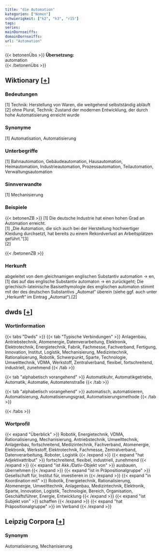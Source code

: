 ```yaml
---
title: "die Automation"
kategorien: ["Nomen"]
schwierigkeit: ["k2", "h3", "r15"]
tags:
series:
mainDornseiffs:
domainDornseiffs:
url: "Automation"
---
```


{{< betonenÜbs >}}
**Übersetzung:**  
automation  
{{< /betonenÜbs >}}

## Wiktionary [[+](https://de.wiktionary.org/wiki/Automation)]

### Bedeutungen
[1] Technik: Herstellung von Waren, die weitgehend selbstständig abläuft  
[2] ohne Plural, Technik: Zustand der modernen Entwicklung, der durch hohe Automatisierung erreicht wurde  

### Synonyme
[1] Automatisation, Automatisierung  

### Unterbegriffe
[1] Bahnautomation, Gebäudeautomation, Hausautomation, Heimautomation, Industrieautomation, Prozessautomation, Teilautomation, Verwaltungsautomation  

### Sinnverwandte
[1] Mechanisierung  

### Beispiele
{{< betonenZB >}}
[1] Die deutsche Industrie hat einen hohen Grad an Automation erreicht.  
[1] „Die Automation, die sich auch bei der Herstellung hochwertiger Kleidung durchsetzt, hat bereits zu einem Rekordverlust an Arbeitsplätzen geführt.“[3]  
[2]  

{{< /betonenZB >}}
### Herkunft
abgeleitet von dem gleichnamigen englischen Substantiv automation → en,[1] das auf das englische Substantiv automaton → en zurückgeht; Die griechisch-lateinische Basisethymologie des englischen automaton stimmt mit der des deutschen Substantivs „Automat“ überein (siehe ggf. auch unter „Herkunft“ im Eintrag „Automat“).[2]  



## dwds [[+](https://www.dwds.de/wb/Automation)]

### Wortinformation
{{< tabs "Dwds" >}}
{{< tab "Typische Verbindungen" >}}
Anlagenbau, Antriebstechnik, Atomenergie, Datenverarbeitung, Elektronik, Elektrotechnik, Energietechnik, Fabrik, Fachmesse, Fachverband, Fertigung, Innovation, Institut, Logistik, Mechanisierung, Medizintechnik, Rationalisierung, Robotik, Schwerpunkt, Sparte, Technologie, Umwelttechnik, VDMA, Werkstoff, Zentralverband, flexibel, fortschreitend, industriell, zunehmend
{{< /tab >}}

{{< tab "alphabetisch vorangehend" >}}
Automatikuhr, Automatikgetriebe, Automatik, Automatie, Automatenstraße
{{< /tab >}}

{{< tab "alphabetisch vorangehend" >}}
automatisch, automatisieren, Automatisierung, Automatisierungsgrad, Automatisierungsmethode
{{< /tab >}}

{{< /tabs >}}

### Wortprofil
{{< expand "Überblick" >}} Robotik, Energietechnik, VDMA, Rationalisierung, Mechanisierung, Antriebstechnik, Umwelttechnik, Anlagenbau, fortschreitend, Medizintechnik, Fachverband, Atomenergie, Elektronik, Werkstoff, Elektrotechnik, Fachmesse, Zentralverband, Datenverarbeitung, Roboter, Logistik {{< /expand >}}
{{< expand "hat Adjektivattribut" >}} fortschreitend, flexibel, industriell, zunehmend {{< /expand >}}
{{< expand "ist Akk./Dativ-Objekt von" >}} ausbauen, übernehmen {{< /expand >}}
{{< expand "ist in Präpositionalgruppe" >}} Gesellschaft für, Institut für, investieren in {{< /expand >}}
{{< expand "in Koordination mit" >}} Robotik, Energietechnik, Rationalisierung, Atomenergie, Umwelttechnik, Anlagenbau, Medizintechnik, Elektronik, Sparte, Innovation, Logistik, Technologie, Bereich, Organisation, Geschäftsführer, Energie, Entwicklung {{< /expand >}}
{{< expand "ist Subjekt von" >}} schaffen {{< /expand >}}
{{< expand "hat Präpositionalgruppe" >}} im Verband {{< /expand >}}

## Leipzig Corpora [[+](https://corpora.uni-leipzig.de/en/res?word=Automation&corpusId=deu_newscrawl-public_2018)]


### Synonym
Automatisierung, Mechanisierung


